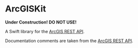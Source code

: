 # ArcGISKit

**Under Construction! DO NOT USE!**

A Swift library for the [ArcGIS REST API](https://developers.arcgis.com/rest/).

Documentation comments are taken from the [ArcGIS REST API](https://developers.arcgis.com/rest/). 
